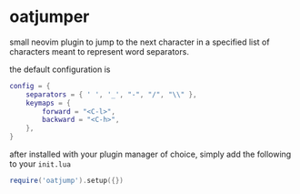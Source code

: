 # oatjumper

small neovim plugin to jump to the next character in a specified list of characters meant to represent word separators.

the default configuration is
```lua
config = {
    separators = { ' ', '_', "-", "/", "\\" },
    keymaps = {
        forward = "<C-l>",
        backward = "<C-h>",
    },
}
```

after installed with your plugin manager of choice, simply add the following to your `init.lua`
```lua
require('oatjump').setup({})
```
